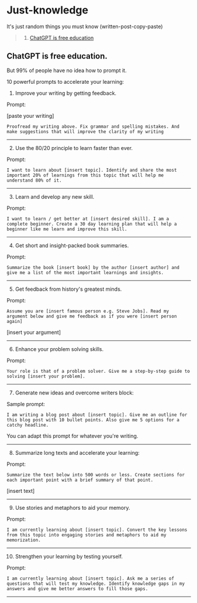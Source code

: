 # Just-knowledge
It's just random things you must know (written-post-copy-paste)
> 1. [ChatGPT is free education]()

## ChatGPT is free education.

But 99% of people have no idea how to prompt it.

10 powerful prompts to accelerate your learning:

1. Improve your writing by getting feedback.

Prompt:

[paste your writing]

`Proofread my writing above. Fix grammar and spelling mistakes. And make suggestions that will improve the clarity of my writing`
________

2. Use the 80/20 principle to learn faster than ever.

Prompt:

`I want to learn about [insert topic]. Identify and share the most important 20% of learnings from this topic that will help me understand 80% of it.`
________

3. Learn and develop any new skill.

Prompt:

`I want to learn / get better at [insert desired skill]. I am a complete beginner. Create a 30 day learning plan that will help a beginner like me learn and improve this skill.`
________

4. Get short and insight-packed book summaries.

Prompt:

`Summarize the book [insert book] by the author [insert author] and give me a list of the most important learnings and insights.`
________

5. Get feedback from history's greatest minds.

Prompt:

`Assume you are [insert famous person e.g. Steve Jobs]. Read my argument below and give me feedback as if you were [insert person again]`

[insert your argument]
________

6. Enhance your problem solving skills.

Prompt:

`Your role is that of a problem solver. Give me a step-by-step guide to solving [insert your problem].`
________

7. Generate new ideas and overcome writers block:

Sample prompt:

`I am writing a blog post about [insert topic]. Give me an outline for this blog post with 10 bullet points. Also give me 5 options for a catchy headline.`

You can adapt this prompt for whatever you're writing.
________

8. Summarize long texts and accelerate your learning:

Prompt:

`Summarize the text below into 500 words or less. Create sections for each important point with a brief summary of that point.`

[insert text]
________

9. Use stories and metaphors to aid your memory.

Prompt:

`I am currently learning about [insert topic]. Convert the key lessons from this topic into engaging stories and metaphors to aid my memorization.`
________

10. Strengthen your learning by testing yourself.

Prompt:

`I am currently learning about [insert topic]. Ask me a series of questions that will test my knowledge. Identify knowledge gaps in my answers and give me better answers to fill those gaps.`
________
